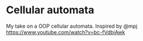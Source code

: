 # Cellular automata

My take on a OOP cellular automata.
Inspired by @mpj https://www.youtube.com/watch?v=bc-fVdbjAwk
